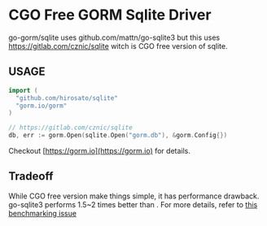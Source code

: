 # CGO Free GORM Sqlite Driver
go-gorm/sqlite uses github.com/mattn/go-sqlite3 but this uses https://gitlab.com/cznic/sqlite witch is CGO free version of sqlite.
## USAGE

```go
import (
  "github.com/hirosato/sqlite"
  "gorm.io/gorm"
)

// https://gitlab.com/cznic/sqlite
db, err := gorm.Open(sqlite.Open("gorm.db"), &gorm.Config{})
```

Checkout [https://gorm.io](https://gorm.io) for details.

## Tradeoff
While CGO free version make things simple, it has performance drawback.<br/>
go-sqlite3 performs 1.5~2 times better than . For more details, refer to [this benchmarking issue](https://gitlab.com/cznic/sqlite/-/issues/27)
